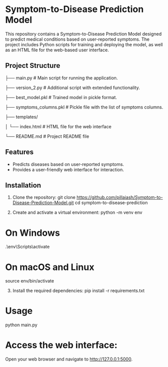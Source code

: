 # Symptom-to-Disease Prediction Model

This repository contains a Symptom-to-Disease Prediction Model designed to predict medical conditions based on user-reported symptoms. The project includes Python scripts for training and deploying the model, as well as an HTML file for the web-based user interface.

## Project Structure
├── main.py # Main script for running the application.

├── version_2.py # Additional script with extended functionality.

├── best_model.pkl # Trained model in pickle format.

├── symptoms_columns.pkl # Pickle file with the list of symptoms columns.

├── templates/

│ └── index.html # HTML file for the web interface

└── README.md # Project README file

## Features

- Predicts diseases based on user-reported symptoms.
- Provides a user-friendly web interface for interaction.

## Installation

1. Clone the repository:
   git clone https://github.com/pillaiash/Symptom-to-Disease-Prediction-Model.git
   cd symptom-to-disease-prediction

2. Create and activate a virtual environment:
   python -m venv env
# On Windows
.\env\Scripts\activate
# On macOS and Linux
source env/bin/activate

3. Install the required dependencies:
   pip install -r requirements.txt

# Usage
python main.py

# Access the web interface:
Open your web browser and navigate to http://127.0.0.1:5000.




